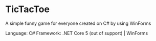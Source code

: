 # TicTacToe
A simple funny game for everyone created on C# by using WinForms

Language: C#
Framework: .NET Core 5 (out of support) | WinForms
